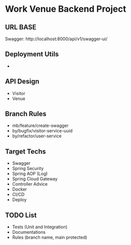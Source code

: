 # Work Venue Backend Project

## URL BASE
Swagger: http://localhost:8000/api/v1/swagger-ui/

## Deployment Utils
* 

## API Design
* Visitor 
* Venue

## Branch Rules 
* mb/feature/create-swagger
* by/bugfix/visitor-service-uuid
* by/refactor/user-service

## Target Techs
* Swagger
* Spring Security
* Spring AOP (Log)
* Spring Cloud Gateway
* Controller Advice
* Docker
* CI/CD
* Deploy

## TODO List
* Tests (Unit and Integration)
* Documentations
* Rules (branch name, main protected)
